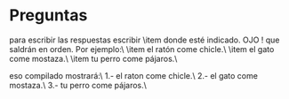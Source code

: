 # Preguntas
para escribir las respuestas escribir \item donde esté indicado.
OJO ! que saldrán en orden.
Por ejemplo:\\
\item el ratón come chicle.\\
\item el gato come mostaza.\\
\item tu perro come pájaros.\\

eso compilado mostrará:\\
1.- el raton come chicle.\\
2.- el gato come mostaza.\\
3.- tu perro come pájaros.\\
